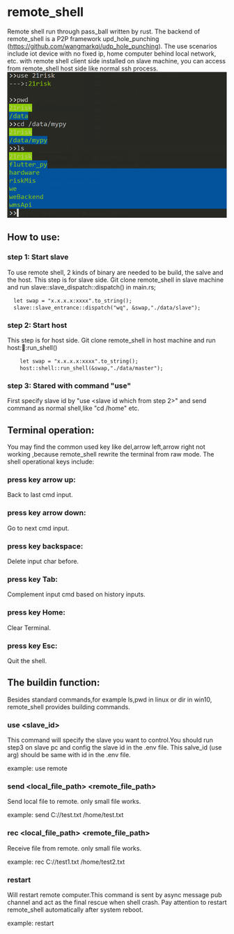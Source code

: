# remote_shell
Remote shell run through pass_ball  written by rust. The backend of remote_shell is a P2P framework upd_hole_punching (https://github.com/wangmarkqi/udp_hole_punching). The use scenarios include iot device with no fixed ip, home computer behind local network, etc. with remote shell client side installed on slave machine, you can access from remote_shell host side like normal ssh process.
![avatar](./data/demo.jpg)

## How to use:


### step 1: Start slave 
To use remote shell, 2 kinds of binary are needed to be build, the salve and the host. This step is for slave side. 
Git clone remote_shell in slave machine and run slave::slave_dispatch::dispatch() in main.rs;
```
  let swap = "x.x.x.x:xxxx".to_string();
  slave::slave_entrance::dispatch("wq", &swap,"./data/slave");

```


### step 2: Start host 
This step  is for host side. 
Git clone remote_shell in host machine and run host::shell::run_shell()
```
    let swap = "x.x.x.x:xxxx".to_string();
    host::shell::run_shell(&swap,"./data/master");

```

### step 3: Stared with command "use"
 First specify slave id by "use <slave id which from step 2>" and send command as normal shell,like "cd /home" etc. 


## Terminal operation:
 You may find the common used key like del,arrow left,arrow right not working ,because remote_shell rewrite the terminal from raw mode. The shell operational keys include:

###  press key arrow up:
Back to last cmd input.

###  press key arrow down:
Go to next cmd input.

###  press key backspace:
Delete input char before.

###  press key Tab:
Complement input cmd based on history inputs.

###  press key Home:
Clear Terminal.

###  press key Esc:
Quit the shell.
## The buildin function: 
Besides standard commands,for example ls,pwd in linux or dir in win10, remote_shell provides building commands. 
### use <slave_id>
This command will specify the slave you want to control.You should run step3 on slave pc and config the slave id in the .env file. This salve_id (use arg) should be same with id in the .env file.

example: use remote

### send <local_file_path> <remote_file_path>
Send local file to remote. only small file works.

example: send C://test.txt /home/test.txt
### rec <local_file_path> <remote_file_path>
Receive file from remote. only small file works.

example: rec C://test1.txt /home/test2.txt

### restart
Will restart remote computer.This command is sent by async message pub channel and act as the final rescue when shell crash. Pay attention to restart remote_shell automatically after system reboot.

example: restart

